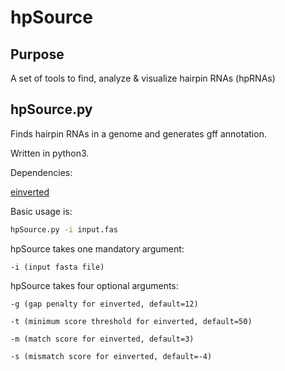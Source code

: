 # hpSource
## Purpose
A set of tools to find, analyze & visualize hairpin RNAs (hpRNAs)
## hpSource.py
Finds hairpin RNAs in a genome and generates gff annotation.

Written in python3.  

Dependencies:

[einverted](http://emboss.bioinformatics.nl/cgi-bin/emboss/help/einverted)

Basic usage is:
```bash
hpSource.py -i input.fas
```
hpSource takes one mandatory argument:

	-i (input fasta file)

hpSource takes four optional arguments:

	-g (gap penalty for einverted, default=12)

	-t (minimum score threshold for einverted, default=50)

	-m (match score for einverted, default=3)

	-s (mismatch score for einverted, default=-4)

